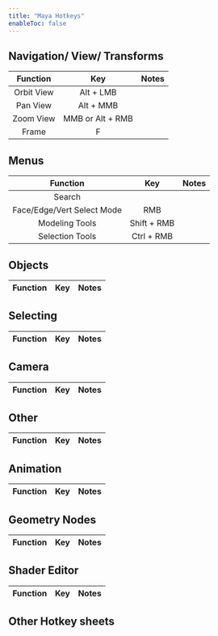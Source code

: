```yaml
---
title: "Maya Hotkeys"
enableToc: false
---
```

<style> code { color: #FFFFFF; background: #05A7A7; } </style>

## Navigation/ View/ Transforms
|Function|Key|Notes
|:-:|:-:|:-:
|Orbit View|Alt + LMB
|Pan View|Alt + MMB 
|Zoom View|MMB or Alt + RMB
|Frame|F

## Menus
|Function|Key|Notes
|:-:|:-:|:-:
|Search|
|Face/Edge/Vert Select Mode|RMB
|Modeling Tools|Shift + RMB
|Selection Tools|Ctrl + RMB

## Objects
|Function|Key|Notes
|:-:|:-:|:-:


## Selecting
|Function|Key|Notes
|:-:|:-:|:-:


## Camera
|Function|Key|Notes
|:-:|:-:|:-:



## Other
|Function|Key|Notes
|:-:|:-:|:-:


## Animation
|Function|Key|Notes
|:-:|:-:|:-:



## Geometry Nodes
|Function|Key|Notes
|:-:|:-:|:-:


## Shader Editor
|Function|Key|Notes
|:-:|:-:|:-:



## Other Hotkey sheets
